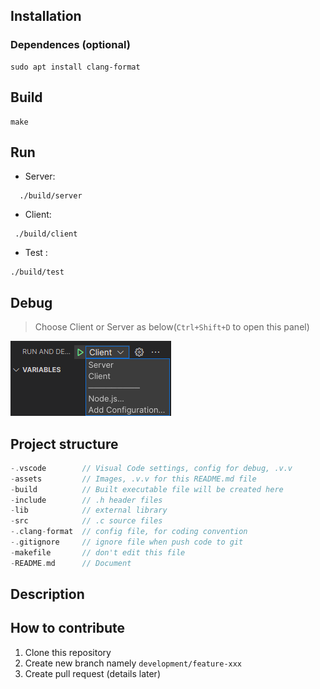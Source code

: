 ## Installation

### Dependences (optional)

```
sudo apt install clang-format
```

## Build

```
make
```

## Run

- Server:

```
  ./build/server
```

- Client:

```
 ./build/client

```

- Test :

```
./build/test
```

## Debug

> Choose Client or Server as below(`Ctrl+Shift+D` to open this panel)

![Select client or server](./assets/image_1.png)

## Project structure

```c
-.vscode        // Visual Code settings, config for debug, .v.v
-assets         // Images, .v.v for this README.md file
-build          // Built executable file will be created here
-include        // .h header files
-lib            // external library
-src            // .c source files
-.clang-format  // config file, for coding convention
-.gitignore     // ignore file when push code to git
-makefile       // don't edit this file
-README.md      // Document
```

## Description

## How to contribute

1. Clone this repository
2. Create new branch namely `development/feature-xxx`
3. Create pull request (details later)
